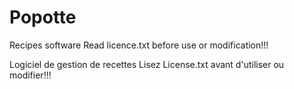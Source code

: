 # Popotte
Recipes software
Read licence.txt before use or modification!!!

Logiciel de gestion de recettes
Lisez License.txt avant d'utiliser ou modifier!!!
